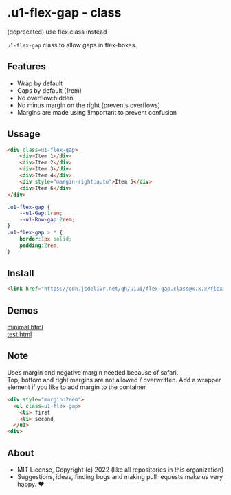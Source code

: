 # .u1-flex-gap - class
(deprecated) use flex.class instead

`u1-flex-gap` class to allow gaps in flex-boxes.

## Features

- Wrap by default
- Gaps by default (1rem)
- No overflow:hidden
- No minus margin on the right (prevents overflows)
- Margins are made using !important to prevent confusion

## Ussage

```html
<div class=u1-flex-gap>
    <div>Item 1</div>
    <div>Item 2</div>
    <div>Item 3</div>
    <div>Item 4</div>
    <div style="margin-right:auto">Item 5</div>
    <div>Item 6</div>
</div>
```

```css
.u1-flex-gap {
    --u1-Gap:1rem;
    --u1-Row-gap:2rem;
}
.u1-flex-gap > * {
    border:1px solid;
    padding:2rem;
}
```

## Install

```html
<link href="https://cdn.jsdelivr.net/gh/u1ui/flex-gap.class@x.x.x/flex-gap.min.css" rel=stylesheet>
```

## Demos

[minimal.html](http://gcdn.li/u1ui/flex-gap.class@main/tests/minimal.html)  
[test.html](http://gcdn.li/u1ui/flex-gap.class@main/tests/test.html)  

## Note

Uses margin and negative margin needed because of safari.  
Top, bottom and right margins are not allowed / overwritten.
Add a wrapper element if you like to add margin to the container

```html
<div style="margin:2rem">
  <ul class=u1-flex-gap>
    <li> first
    <li> second  
  </u1>
<div>
```

## About

- MIT License, Copyright (c) 2022 <u1> (like all repositories in this organization) <br>
- Suggestions, ideas, finding bugs and making pull requests make us very happy. ♥

